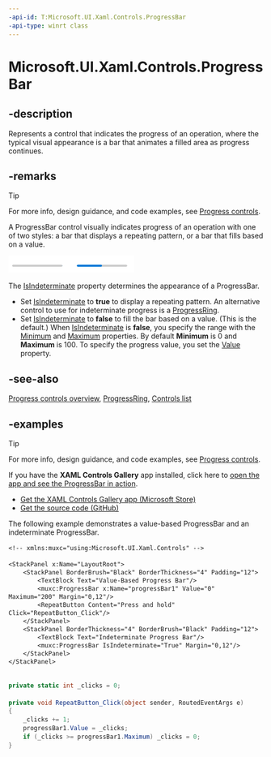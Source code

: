 ```yaml
---
-api-id: T:Microsoft.UI.Xaml.Controls.ProgressBar
-api-type: winrt class
---
```


# Microsoft.UI.Xaml.Controls.ProgressBar

<!--
public class ProgressBar : Windows.UI.Xaml.Controls.Primitives.RangeBase
-->

## -description

Represents a control that indicates the progress of an operation, where the typical visual appearance is a bar that animates a filled area as progress continues.

## -remarks

> [!TIP]
> For more info, design guidance, and code examples, see [Progress controls](/windows/uwp/controls-and-patterns/progress-controls).

A ProgressBar control visually indicates progress of an operation with one of two styles: a bar that displays a repeating pattern, or a bar that fills based on a value.

<img src="images/controls/progress-bar-two-states.gif" alt="Indeterminate and determinate progress bar controls" />

The [IsIndeterminate](progressbar_isindeterminate.md) property determines the appearance of a ProgressBar.

- Set [IsIndeterminate](progressbar_isindeterminate.md) to **true** to display a repeating pattern. An alternative control to use for indeterminate progress is a [ProgressRing](/uwp/api/windows.ui.xaml.controls.progressring).
- Set [IsIndeterminate](progressbar_isindeterminate.md) to **false** to fill the bar based on a value. (This is the default.) When [IsIndeterminate](progressbar_isindeterminate.md) is **false**, you specify the range with the [Minimum](/uwp/api/windows.ui.xaml.controls.primitives.rangebase.minimum) and [Maximum](/uwp/api/windows.ui.xaml.controls.primitives.rangebase.maximum) properties. By default **Minimum** is 0 and **Maximum** is 100. To specify the progress value, you set the [Value](/uwp/api/windows.ui.xaml.controls.primitives.rangebase.value) property.

## -see-also

[Progress controls overview](/windows/uwp/controls-and-patterns/progress-controls), [ProgressRing](/uwp/api/windows.ui.xaml.controls.progressring), [Controls list](/windows/uwp/design/controls-and-patterns/)

## -examples

> [!TIP]
> For more info, design guidance, and code examples, see [Progress controls](/windows/uwp/controls-and-patterns/progress-controls).
>
> If you have the **XAML Controls Gallery** app installed, click here to [open the app and see the ProgressBar in action](xamlcontrolsgallery:/item/ProgressBar).
>
> - [Get the XAML Controls Gallery app (Microsoft Store)](https://www.microsoft.com/store/productId/9MSVH128X2ZT)
> - [Get the source code (GitHub)](https://github.com/Microsoft/Xaml-Controls-Gallery)

The following example demonstrates a value-based ProgressBar and an indeterminate ProgressBar.

```xaml
<!-- xmlns:muxc="using:Microsoft.UI.Xaml.Controls" -->

<StackPanel x:Name="LayoutRoot">
    <StackPanel BorderBrush="Black" BorderThickness="4" Padding="12">
        <TextBlock Text="Value-Based Progress Bar"/>
        <muxc:ProgressBar x:Name="progressBar1" Value="0" Maximum="200" Margin="0,12"/>
        <RepeatButton Content="Press and hold" Click="RepeatButton_Click"/>
    </StackPanel>
    <StackPanel BorderThickness="4" BorderBrush="Black" Padding="12">
        <TextBlock Text="Indeterminate Progress Bar"/>
        <muxc:ProgressBar IsIndeterminate="True" Margin="0,12"/>
    </StackPanel>
</StackPanel>
```

```csharp

private static int _clicks = 0;

private void RepeatButton_Click(object sender, RoutedEventArgs e)
{
    _clicks += 1;
    progressBar1.Value = _clicks;
    if (_clicks >= progressBar1.Maximum) _clicks = 0;
}
```
